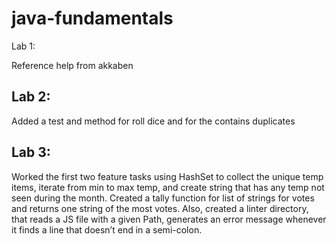 # java-fundamentals

Lab 1:

Reference help from akkaben

## Lab 2:

Added a test and method for roll dice and for the contains duplicates

## Lab 3:

Worked the first two feature tasks using HashSet to collect the unique temp items, iterate from min to max temp, and create string that has any temp not seen during the month. Created a tally function for list of strings for votes and returns one string of the most votes. Also, created a linter directory, that reads a JS file with a given Path, generates an error message  whenever it finds a line that doesn’t end in a semi-colon. 



